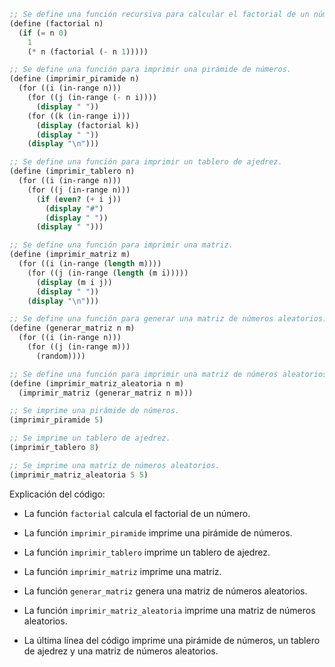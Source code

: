 ```scheme
;; Se define una función recursiva para calcular el factorial de un número.
(define (factorial n)
  (if (= n 0)
    1
    (* n (factorial (- n 1)))))

;; Se define una función para imprimir una pirámide de números.
(define (imprimir_piramide n)
  (for ((i (in-range n)))
    (for ((j (in-range (- n i))))
      (display " "))
    (for ((k (in-range i)))
      (display (factorial k))
      (display " "))
    (display "\n")))

;; Se define una función para imprimir un tablero de ajedrez.
(define (imprimir_tablero n)
  (for ((i (in-range n)))
    (for ((j (in-range n)))
      (if (even? (+ i j))
        (display "#")
        (display " "))
      (display " ")))

;; Se define una función para imprimir una matriz.
(define (imprimir_matriz m)
  (for ((i (in-range (length m))))
    (for ((j (in-range (length (m i)))))
      (display (m i j))
      (display " "))
    (display "\n")))

;; Se define una función para generar una matriz de números aleatorios.
(define (generar_matriz n m)
  (for ((i (in-range n)))
    (for ((j (in-range m)))
      (random))))

;; Se define una función para imprimir una matriz de números aleatorios.
(define (imprimir_matriz_aleatoria n m)
  (imprimir_matriz (generar_matriz n m)))

;; Se imprime una pirámide de números.
(imprimir_piramide 5)

;; Se imprime un tablero de ajedrez.
(imprimir_tablero 8)

;; Se imprime una matriz de números aleatorios.
(imprimir_matriz_aleatoria 5 5)
```

Explicación del código:

* La función `factorial` calcula el factorial de un número.

* La función `imprimir_piramide` imprime una pirámide de números.

* La función `imprimir_tablero` imprime un tablero de ajedrez.

* La función `imprimir_matriz` imprime una matriz.

* La función `generar_matriz` genera una matriz de números aleatorios.

* La función `imprimir_matriz_aleatoria` imprime una matriz de números aleatorios.

* La última línea del código imprime una pirámide de números, un tablero de ajedrez y una matriz de números aleatorios.